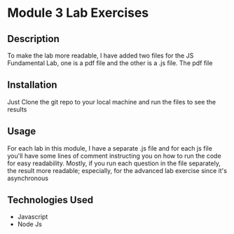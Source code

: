 # Module 3 Lab Exercises

## Description

To make the lab more readable, I have added two files for the JS Fundamental Lab, one is a pdf file and the other is a .js file.
The pdf file

## Installation

Just Clone the git repo to your local machine and run the files to see the results

## Usage

For each lab in this module, I have a separate .js file and for each js file you'll have some lines of comment instructing you on how to
run the code for easy readability.
Mostly, if you run each question in the file separately, the result more readable; especially, for the advanced lab exercise since it's asynchronous

## Technologies Used

- Javascript
- Node Js
